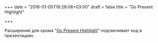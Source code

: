 +++
date = "2016-01-05T18:28:06+03:00"
draft = false
title = "Go Present Highlight"

+++

<p>Расширение для хрома &quot;<a href="https://github.com/JosephBuchma/Go-Present-code-highlighter">Go Present Highlight</a>&quot; подсвечивает код в презентациях.</p>

